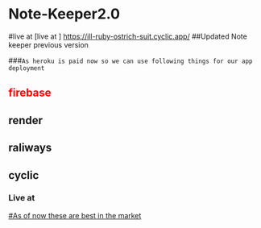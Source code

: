 # Note-Keeper2.0
#live at [live at ] https://ill-ruby-ostrich-suit.cyclic.app/
##Updated Note keeper previous version

###`As heroku is paid now so we can use following things for our app deployment`

<h2 style="color:red">firebase</h2>
<h2>render</h2>
<h2>raliways</h2>
<h2>cyclic</h2>
<h3>Live at <a href="https://ill-ruby-ostrich-suit.cyclic.app/"</a> </h3>

#As of now these are best in the market
